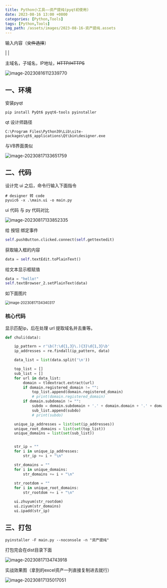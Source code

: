 ```yaml
---
title: Python小工具——资产提纯(pyqt初使用)
date: 2023-08-16 13:00 +0800
categories: [Python,Tools]
tags: [Python,Tools]
img_path: /assets/images/2023-08-16-资产提纯.assets
---
```


输入内容（~~文件选择~~）

| |

主域名，子域名，IP地址，~~HTTP/HTTPS~~

![image-20230816112339770](/image-20230816112339770.png)

## 一、环境

安装pyqt

```
pip install PyQt6 pyqt6-tools pyinstaller
```

qt 设计师路径

```
C:\Program Files\Python39\Lib\site-packages\qt6_applications\Qt\bin\designer.exe
```

与VB界面类似

![image-20230817133651759](/image-20230817133651759.png)

## 二、代码

设计完 ui 之后，命令行输入下面指令

```
# designer 转 code
pyuic6 -x .\main.ui -o main.py
```

ui 代码 与 py 代码对比

![image-20230817133852335](/image-20230817133852335.png)

给 按钮 绑定事件

```python
self.pushButton.clicked.connect(self.gettextedit)
```

获取输入框的内容

```python
data = self.textEdit.toPlainText()
```

给文本显示框赋值

```python
data = "hello!"
self.textBrowser_2.setPlainText(data)
```

如下面图片

<img src="/image-20230817134340317.png" alt="image-20230817134340317" style="zoom:80%;" />



### 核心代码

显示匹配ip，后在处理 url 提取域名并去重等。

```python
def chuli(data):

    ip_pattern = r'\b(?:\d{1,3}\.){3}\d{1,3}\b'
    ip_addresses = re.findall(ip_pattern, data)

    data_list = list(data.split('\n'))

    top_list = []
    sub_list = []
    for url in data_list:
        domain = tldextract.extract(url)
        if domain.registered_domain != "":
            top_list.append(domain.registered_domain)
            # print(domain.registered_domain)
        if domain.subdomain != "":
            subdo = domain.subdomain + '.' + domain.domain + '.' + domain.suffix
            sub_list.append(subdo)
            # print(subdo)

    unique_ip_addresses = list(set(ip_addresses))
    unique_root_domains = list(set(top_list))
    unique_domains = list(set(sub_list))


    str_ip = ""
    for i in unique_ip_addresses:
        str_ip += i + "\n"

    str_domains = ""
    for i in unique_domains:
        str_domains += i + "\n"
    
    str_rootdom = ""
    for i in unique_root_domains:
        str_rootdom += i + "\n"

    ui.zhuyum(str_rootdom)
    ui.ziyum(str_domains)
    ui.ipadd(str_ip)
```



## 三、打包

```
pyinstaller -F main.py --noconsole -n "资产提纯"
```

打包完会在dist目录下面

![image-20230817134743918](/image-20230817134743918.png)

实战效果图（拿到的excel资产一列直接复制进去就行）

![image-20230817135017051](/image-20230817135017051.png)